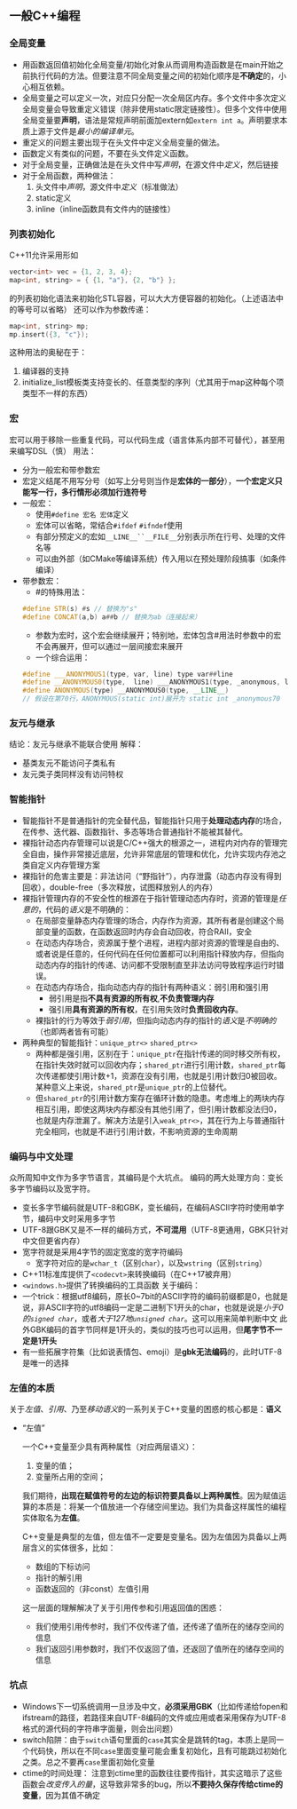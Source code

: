 ## 一般C++编程
### 全局变量
- 用函数返回值初始化全局变量/初始化对象从而调用构造函数是在main开始之前执行代码的方法。但要注意不同全局变量之间的初始化顺序是**不确定**的，小心相互依赖。
- 全局变量之可以定义一次，对应只分配一次全局区内存。多个文件中多次定义全局变量会导致重定义错误（除非使用static限定链接性）。但多个文件中使用全局变量要**声明**，语法是常规声明前面加extern如`extern int a`。声明要求本质上源于文件是*最小的编译单元*。
- 重定义的问题主要出现于在头文件中定义全局变量的做法。
- 函数定义有类似的问题，不要在头文件定义函数。
- 对于全局变量，正确做法是在头文件中写*声明*，在源文件中*定义*，然后链接
- 对于全局函数，两种做法：
  1. 头文件中*声明*，源文件中*定义*（标准做法）
  2. static定义
  3. inline（inline函数具有文件内的链接性）

### 列表初始化
C++11允许采用形如
```cpp
vector<int> vec = {1, 2, 3, 4};
map<int, string> = { {1, "a"}, {2, "b"} };
```
的列表初始化语法来初始化STL容器，可以大大方便容器的初始化。（上述语法中的等号可以省略）
还可以作为参数传递：
```cpp
map<int, string> mp;
mp.insert({3, "c"});
```

这种用法的奥秘在于：
1. 编译器的支持
2. initialize_list模板类支持变长的、任意类型的序列（尤其用于map这种每个项类型不一样的东西）

### 宏
宏可以用于移除一些重复代码，可以代码生成（语言体系内部不可替代），甚至用来编写DSL（慎）
用法：
- 分为一般宏和带参数宏
- 宏定义结尾不用写分号（如写上分号则当作是**宏体的一部分**），**一个宏定义只能写一行，多行情形必须加行连符号**
- 一般宏：
  - 使用`#define 宏名 宏体`定义
  - 宏体可以省略，常结合`#ifdef` `#ifndef`使用
  - 有部分预定义的宏如`__LINE__``__FILE__`分别表示所在行号、处理的文件名等
  - 可以由外部（如CMake等编译系统）传入用以在预处理阶段搞事（如条件编译）
- 带参数宏：
  - #的特殊用法：
  ```cpp
  #define STR(s) #s // 替换为"s"
  #define CONCAT(a,b) a##b // 替换为ab（连接起来）
  ```
  - 参数为宏时，这个宏会继续展开；特别地，宏体包含#用法时参数中的宏不会再展开，但可以通过一层间接宏来展开
  - 一个综合运用：
  ```cpp
  #define ___ANONYMOUS1(type, var, line) type var##line  
  #define __ANONYMOUS0(type,  line) ___ANONYMOUS1(type, _anonymous, line)  
  #define ANONYMOUS(type) __ANONYMOUS0(type, __LINE__)
  // 假设在第70行，ANONYMOUS(static int)展开为 static int _anonymous70
  ```

### 友元与继承
结论：友元与继承不能联合使用
解释：
- 基类友元不能访问子类私有
- 友元类子类同样没有访问特权

### 智能指针
- 智能指针不是普通指针的完全替代品，智能指针只用于**处理动态内存**的场合，在传参、迭代器、函数指针、多态等场合普通指针不能被其替代。
- 裸指针动态内存管理可以说是C/C++强大的根源之一，进程内对内存的管理完全自由，操作非常接近底层，允许非常底层的管理和优化，允许实现内存池之类自定义内存管理方案
- 裸指针的危害主要是：非法访问（“野指针”），内存泄露（动态内存没有得到回收），double-free（多次释放，试图释放别人的内存）
- 裸指针管理内存的不安全性的根源在于指针管理动态内存时，资源的管理是*任意的*，代码的*语义*是不明确的：
  - 在局部变量静态内存管理的场合，内存作为资源，其所有者是创建这个局部变量的函数，在函数返回时内存会自动回收，符合RAII，安全
  - 在动态内存场合，资源属于整个进程，进程内部对资源的管理是自由的、或者说是任意的，任何代码在任何位置都可以利用指针释放内存，但指向动态内存的指针的传递、访问都不受限制直至非法访问导致程序运行时错误。
  - 在动态内存场合，指向动态内存的指针有两种语义：弱引用和强引用
    - 弱引用是指**不具有资源的所有权**,**不负责管理内存**
    - 强引用**具有资源的所有权**，在引用失效时**负责回收内存**。
  - 裸指针的行为等效于*弱引用*，但指向动态内存的指针的*语义*是*不明确的*（也即两者皆有可能）
- 两种典型的智能指针：`unique_ptr<>` `shared_ptr<>`
  - 两种都是强引用，区别在于：`unique_ptr`在指针传递的同时移交所有权，在指针失效时就可以回收内存；`shared_ptr`进行引用计数，`shared_ptr`每次传递都使引用计数+1，资源在没有引用，也就是引用计数归0被回收。某种意义上来说，`shared_ptr`是`unique_ptr`的上位替代。
  - 但`shared_ptr`的引用计数方案存在循环计数的隐患。考虑堆上的两块内存相互引用，即使这两块内存都没有其他引用了，但引用计数都没法归0，也就是内存泄漏了。解决方法是引入`weak_ptr<>`，其在行为上与普通指针完全相同，也就是不进行引用计数，不影响资源的生命周期

### 编码与中文处理
众所周知中文作为多字节语言，其编码是个大坑点。
编码的两大处理方向：变长多字节编码以及宽字符。
- 变长多字节编码就是UTF-8和GBK，变长编码，在编码ASCII字符时使用单字节，编码中文时采用多字节
- UTF-8跟GBK又是不一样的编码方式，**不可混用**（UTF-8更通用，GBK只针对中文但更省内存）
- 宽字符就是采用4字节的固定宽度的宽字符编码
  - 宽字符对应的是`wchar_t`（区别`char`），以及`wstring`（区别`string`）
- C++11标准库提供了`<codecvt>`来转换编码（在C++17被弃用）
- `<windows.h>`提供了转换编码的工具函数
关于编码：
- 一个trick：根据utf8编码，原长0~7bit的ASCII字符的编码前缀都是0，也就是说，非ASCII字符的utf8编码一定是二进制下1开头的char，也就是说是*小于0的`signed char`*，或者*大于127地`unsigned char`*。这可以用来简单判断中文
  此外GBK编码的首字节同样是1开头的，类似的技巧也可以运用，但**尾字节不一定是1开头**
- 有一些拓展字符集（比如说表情包、emoji）是**gbk无法编码**的，此时UTF-8是唯一的选择

### 左值的本质

关于*左值*、*引用*、乃至*移动语义*的一系列关于C++变量的困惑的核心都是：**语义**

- “左值”
  
  一个C++变量至少具有两种属性（对应两层语义）：
  1. 变量的值；
  2. 变量所占用的空间；
  
  我们期待，**出现在赋值符号的左边的标识符要具备以上两种属性**。因为赋值运算的本质是：将某一个值放进一个存储空间里边。我们为具备这样属性的编程实体取名为**左值**。

  C++变量是典型的左值，但左值不一定要是变量名。因为左值因为具备以上两层含义的实体很多，比如：
  - 数组的下标访问
  - 指针的解引用
  - 函数返回的（非const）左值引用
  
  这一层面的理解解决了关于引用传参和引用返回值的困惑：
  - 我们使用引用传参时，我们不仅传递了值，还传递了值所在的储存空间的信息
  - 我们返回引用参数时，我们不仅返回了值，还返回了值所在的储存空间的信息

### 坑点
- Windows下一切系统调用一旦涉及中文，**必须采用GBK**（比如传递给fopen和ifstream的路径，若路径来自UTF-8编码的文件或应用或者采用保存为UTF-8格式的源代码的字符串字面量，则会出问题）
- switch陷阱：由于`switch`语句里面的`case`其实全是跳转的tag，本质上是同一个代码快，所以在不同`case`里面变量可能会重复初始化，且有可能跳过初始化之类。总之不要再`case`里面初始化变量
- ctime的时间处理：
  注意到ctime里的函数往往要传指针，其实这暗示了这些函数会*改变传入的量*，这导致非常多的bug，所以**不要持久保存传给ctime的变量**，因为其值不确定
